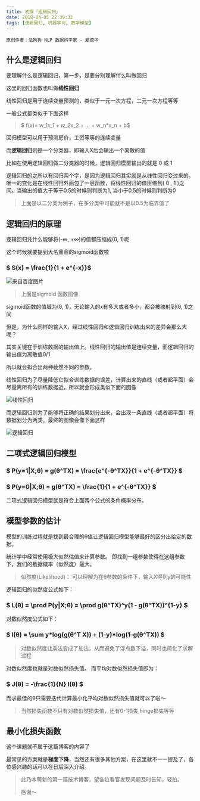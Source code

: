 ```yaml
---
title: 初探「逻辑回归」
date: 2018-04-05 22:39:32
tags: [逻辑回归, 机器学习, 数学模型]
---
```


`原创作者：法狗狗 NLP 数据科学家 - 爱德华`

## 什么是逻辑回归
要理解什么是逻辑回归，第一步，是要分别理解什么叫做回归

这里的回归函数也叫做**线性回归**

线性回归是用于连续变量预测的，类似于一元一次方程，二元一次方程等等

一般公式都类似于下面这样
> $ f(x)= w_1*x_1 + w_2*x_2 + ... + w_n*x_n + b$

回归模型可以用于预测房价，工资等等的连续变量

而**逻辑回归**则是一个分类器，即输入X后会输出一个离散的值

比如在使用逻辑回归做二分类器的时候，逻辑回归模型输出的就是 0 或 1

逻辑回归的之所以有回归两个字，是因为逻辑回归其实就是从线性回归变过来的。唯一的变化是在线性回归外面包了一层函数，将线性回归的值压缩到( 0 , 1 )之间。当输出的值大于等于0.5的时候则判断为1, 当小于0.5的时候则判断为0

>上面是以二分类为例子，在多分类中可能就不是以0.5为临界值了


## 逻辑回归的原理
逻辑回归凭什么能够将(-∞, +∞)的值都压缩成(0, 1)呢

这个时候就要提到大名鼎鼎的sigmoid函数啦

### $ S(x) = \frac{1}{1 + e^{-x}}$
![来自百度图片](https://gss0.bdstatic.com/94o3dSag_xI4khGkpoWK1HF6hhy/baike/c0%3Dbaike80%2C5%2C5%2C80%2C26/sign=892a5cb4c55c10383073c690d378f876/c9fcc3cec3fdfc03f23fbf16d73f8794a5c226dc.jpg)

> 上面是sigmoid 函数图像

sigmoid函数的值域为(0, 1)，无论输入的x有多大或者多小，都会被映射到(0, 1)之间

但是，为什么同样的输入X，经过线性回归和逻辑回归训练出来的差异会那么大呢？

其实关键在于训练数据的输出值上。线性回归的输出值是连续变量，而逻辑回归的输出值为离散值0/1

所以就会拟合出两种截然不同的参数。

线性回归为了尽量降低它拟合训练数据的误差，计算出来的直线（或者超平面）会尽量离所有的训练数据近，所以就会形成类似下面的图像

![线性回归](http://p1yxapae6.bkt.clouddn.com//ml/%E7%BA%BF%E6%80%A7%E5%9B%9E%E5%BD%92.png)

而逻辑回归则为了能够将正确的结果划分出来，会出现一条直线（或者超平面）将数据划分为两类。最终的图像会像下面这样

![逻辑回归](http://p1yxapae6.bkt.clouddn.com//ml/%E9%80%BB%E8%BE%91%E5%9B%9E%E5%BD%92.png)




## 二项式逻辑回归模型
### $ P(y=1|X;θ) = g(θ^TX) = \frac{e^{-θ^TX}}{1 + e^{-θ^TX}} $
### $ P(y=0|X;θ) = g(θ^TX) = \frac{1}{1 + e^{-θ^TX}} $
二项式逻辑回归模型就是符合上面两个公式的条件概率分布。

## 模型参数的估计
模型的训练过程就是找到最合理的θ值让逻辑回归模型能够最好的区分出给定的数据。

统计学中经常使用极大似然估值来计算参数。
即找到一组参数使得在这组参数下，我们的数据概率（似然度）最大。
> 似然度(Likelihood)： 可以理解为在θ参数的条件下，输入X得到y的可能性

逻辑回归的似然度公式如下：
### $ L(θ) = \prod P(y|X;θ) = \prod g(θ^TX)^y(1 - g(θ^TX))^{1-y} $

对数似然度公式如下：
### $ l(θ) = \sum y*log(g(θ^T X)) + (1-y)*log(1-g(θ^TX)) $
> 对数似然度让乘法变成了加法，从而避免了浮点数下溢，同时也简化了求解过程

对数似然度也就是对数似然损失值。
而平均对数似然损失值即为：
### $ J(θ) = -\frac{1}{N} l(θ) $

而求最佳的θ只需要迭代计算最小化平均对数似然损失值就可以了啦～
> 当然损失函数不只有对数似然损失值，还有0-1损失,hinge损失等等

## 最小化损失函数
这个课题就不属于这篇博客的内容了

最常见的方案就是**梯度下降**，当然还有很多其他方案，在这里就不一一提及了，各位感兴趣的话可以在日后深入介绍。
>
> 此乃本萌新的第一篇技术博客，望各位看官发现问题及时告知，轻拍。
>
> 感谢～

